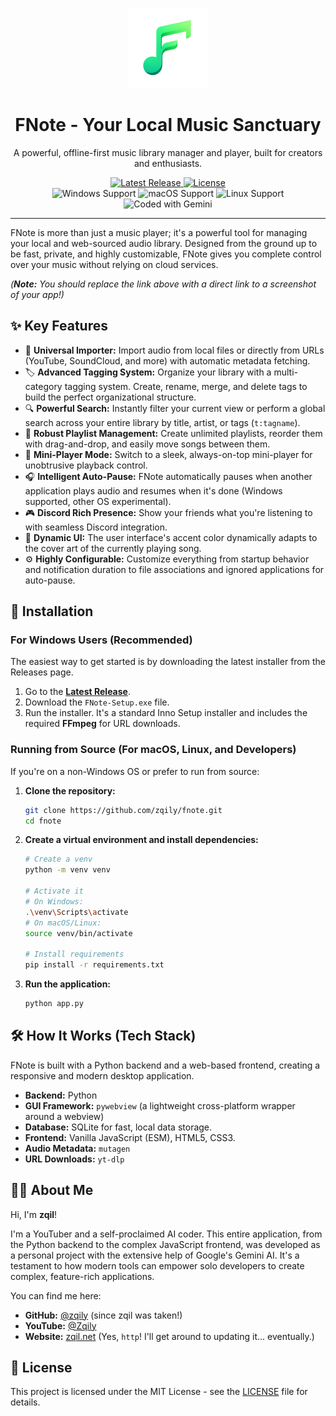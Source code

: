 <p align="center">
  <img src="icon.png" alt="FNote Logo" width="128" height="128">
</p>

<h1 align="center">FNote - Your Local Music Sanctuary</h1>

<p align="center">
  A powerful, offline-first music library manager and player, built for creators and enthusiasts.
</p>

<p align="center">
  <a href="https://github.com/zqily/fnote/releases/latest">
    <img src="https://img.shields.io/github/v/release/zqily/fnote?style=for-the-badge&label=Latest%20Version" alt="Latest Release">
  </a>
  <a href="LICENSE">
    <img src="https://img.shields.io/github/license/zqily/fnote?style=for-the-badge&color=blue" alt="License">
  </a>
  <br>
  <img src="https://img.shields.io/badge/Windows-Supported-blue?style=flat-square&logo=windows" alt="Windows Support">
  <img src="https://img.shields.io/badge/macOS-From Source-lightgrey?style=flat-square&logo=apple" alt="macOS Support">
  <img src="https://img.shields.io/badge/Linux-From Source-lightgrey?style=flat-square&logo=linux" alt="Linux Support">
  <img src="https://img.shields.io/badge/Coded_with-Gemini_AI-4285F4?style=flat-square&logo=google" alt="Coded with Gemini">
</p>

---

FNote is more than just a music player; it's a powerful tool for managing your local and web-sourced audio library. Designed from the ground up to be fast, private, and highly customizable, FNote gives you complete control over your music without relying on cloud services.


*(**Note:** You should replace the link above with a direct link to a screenshot of your app!)*

## ✨ Key Features

-   🎵 **Universal Importer:** Import audio from local files or directly from URLs (YouTube, SoundCloud, and more) with automatic metadata fetching.
-   🏷️ **Advanced Tagging System:** Organize your library with a multi-category tagging system. Create, rename, merge, and delete tags to build the perfect organizational structure.
-   🔍 **Powerful Search:** Instantly filter your current view or perform a global search across your entire library by title, artist, or tags (`t:tagname`).
-   📜 **Robust Playlist Management:** Create unlimited playlists, reorder them with drag-and-drop, and easily move songs between them.
-   🚀 **Mini-Player Mode:** Switch to a sleek, always-on-top mini-player for unobtrusive playback control.
-   🎧 **Intelligent Auto-Pause:** FNote automatically pauses when another application plays audio and resumes when it's done (Windows supported, other OS experimental).
-   🎮 **Discord Rich Presence:** Show your friends what you're listening to with seamless Discord integration.
-   🎨 **Dynamic UI:** The user interface's accent color dynamically adapts to the cover art of the currently playing song.
-   ⚙️ **Highly Configurable:** Customize everything from startup behavior and notification duration to file associations and ignored applications for auto-pause.

## 🚀 Installation

### For Windows Users (Recommended)

The easiest way to get started is by downloading the latest installer from the Releases page.

1.  Go to the **[Latest Release](https://github.com/zqily/fnote/releases/latest)**.
2.  Download the `FNote-Setup.exe` file.
3.  Run the installer. It's a standard Inno Setup installer and includes the required **FFmpeg** for URL downloads.

### Running from Source (For macOS, Linux, and Developers)

If you're on a non-Windows OS or prefer to run from source:

1.  **Clone the repository:**
    ```bash
    git clone https://github.com/zqily/fnote.git
    cd fnote
    ```

2.  **Create a virtual environment and install dependencies:**
    ```bash
    # Create a venv
    python -m venv venv

    # Activate it
    # On Windows:
    .\venv\Scripts\activate
    # On macOS/Linux:
    source venv/bin/activate

    # Install requirements
    pip install -r requirements.txt
    ```

3.  **Run the application:**
    ```bash
    python app.py
    ```

## 🛠️ How It Works (Tech Stack)

FNote is built with a Python backend and a web-based frontend, creating a responsive and modern desktop application.

-   **Backend:** Python
-   **GUI Framework:** `pywebview` (a lightweight cross-platform wrapper around a webview)
-   **Database:** SQLite for fast, local data storage.
-   **Frontend:** Vanilla JavaScript (ESM), HTML5, CSS3.
-   **Audio Metadata:** `mutagen`
-   **URL Downloads:** `yt-dlp`

## 👨‍💻 About Me

Hi, I'm **zqil**!

I'm a YouTuber and a self-proclaimed AI coder. This entire application, from the Python backend to the complex JavaScript frontend, was developed as a personal project with the extensive help of Google's Gemini AI. It's a testament to how modern tools can empower solo developers to create complex, feature-rich applications.

You can find me here:
-   **GitHub:** [@zqily](https://github.com/zqily) (since zqil was taken!)
-   **YouTube:** [@Zqily](https://www.youtube.com/@Zqily)
-   **Website:** [zqil.net](http://zqil.net) (Yes, `http`! I'll get around to updating it... eventually.)

## 📄 License

This project is licensed under the MIT License - see the [LICENSE](LICENSE) file for details.
